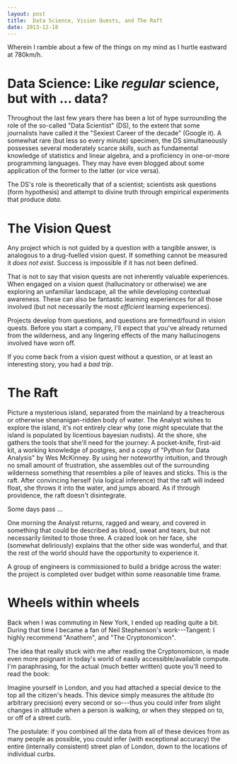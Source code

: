 ```yaml
---
layout: post
title:  Data Science, Vision Quests, and The Raft
date: 2013-12-18
---
```


Wherein I ramble about a few of the things on my mind as I hurtle eastward at 780km/h.

# Data Science: Like *regular* science, but with ... data?

Throughout the last few years there has been a lot of hype surrounding the role of the so-called "Data Scientist" (DS), to the extent that some journalists have called it the "Sexiest Career of the decade" (Google it).
A somewhat rare (but less so every minute) specimen, the DS simultaneously possesses several moderately scarce *skills*, such as fundamental knowledge of statistics and linear algebra, and a proficiency in one-or-more programming languages.
They may have even blogged about some application of the former to the latter (or vice versa).

The DS's role is theoretically that of a scientist; scientists ask questions (form hypothesis) and attempt to divine truth through empirical experiments that produce *data*.

# The Vision Quest

Any project which is not guided by a question with a tangible answer, is analogous to a drug-fuelled vision quest.
If something cannot be measured it *does not exist*.
Success is impossible if it has not been defined.

That is not to say that vision quests are not inherently valuable experiences.
When engaged on a vision quest (hallucinatory or otherwise) we are exploring an unfamiliar landscape, all the while developing contextual awareness.
These can also be fantastic learning experiences for all those involved (but not necessarily the most *efficient* learning experiences).

Projects develop from questions, and questions are formed/found in vision quests.
Before you start a company, I'll expect that you've already returned from the wilderness, and any lingering effects of the many hallucinogens involved have worn off.

If you come back from a vision quest without a question, or at least an interesting story, you had a *bad trip*.

# The Raft

Picture a mysterious island, separated from the mainland by a treacherous or otherwise shenanigan-ridden body of water.
The Analyst wishes to explore the island, it's not entirely clear why (one might speculate that the island is populated by licentious bayesian nudists).
At the shore, she gathers the tools that she'll need for the journey: A pocket-knife, first-aid kit, a working knowledge of postgres, and a copy of "Python for Data Analysis" by Wes McKinney.
By using her noteworthy intuition, and through no small amount of frustration, she assembles out of the surrounding wilderness something that resembles a pile of leaves and sticks.
This is the raft.
After convincing herself (via logical inference) that the raft will indeed float, she throws it into the water, and jumps aboard.
As if through providence, the raft doesn't disintegrate.

Some days pass ...

One morning the Analyst returns, ragged and weary, and covered in something that could be described as blood, sweat and tears, but not necessarily limited to those three.
A crazed look on her face, she (somewhat deliriously) explains that the other side was wonderful, and that the rest of the world should have the opportunity to experience it.

A group of engineers is commissioned to build a bridge across the water: the project is completed over budget within some reasonable time frame.

# Wheels within wheels

Back when I was commuting in New York, I ended up reading quite a bit.
During that time I became a fan of Neil Stephenson's work---Tangent: I highly recommend "Anathem", and "The Cryptonomicon".

The idea that really stuck with me after reading the Cryptonomicon, is made even more poignant in today's world of easily accessible/available compute.
I'm paraphrasing, for the actual (much better written) quote you'll need to read the book:

Imagine yourself in London, and you had attached a special device to the top all the citizen's heads.
This device simply measures the altitude (to arbitrary precision) every second or so---thus you could infer from slight changes in altitude when a person is walking, or when they stepped on to, or off of a street curb.

The postulate: if you combined all the data from all of these devices from as many people as possible, you could infer (with exceptional accuracy) the entire (internally consistent) street plan of London, down to the locations of individual curbs.
